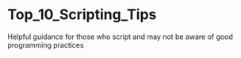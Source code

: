 # Top_10_Scripting_Tips
Helpful guidance for those who script and may not be aware of good programming practices
